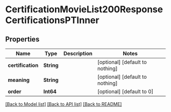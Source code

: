 # CertificationMovieList200ResponseCertificationsPTInner


## Properties
Name | Type | Description | Notes
------------ | ------------- | ------------- | -------------
**certification** | **String** |  | [optional] [default to nothing]
**meaning** | **String** |  | [optional] [default to nothing]
**order** | **Int64** |  | [optional] [default to 0]


[[Back to Model list]](../README.md#models) [[Back to API list]](../README.md#api-endpoints) [[Back to README]](../README.md)


